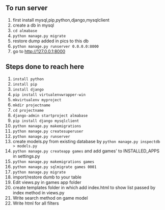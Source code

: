 ## To run server
1. first install mysql,pip,python,django,mysqlclient
2. create a db in mysql
3. `cd almabase`
4. `python manage.py migrate`
5. restore dump added in pics to this db
6. `python manage.py runserver 0.0.0.0:8000`
7. go to http://127.0.0.1:8000

## Steps done to reach here

1. `install python`
2. `install pip`
3. `install django`
4. `pip install virtualenvwrapper-win`
5. `mkvirtualenv myproject`
6. `mkdir projectname`
7. `cd projectname`
8. `django-admin startproject almabase`
9. `pip install django mysqlclient`
10. `python manage.py makemigrations`
11. `python manage.py createsuperuser`
12. `python manage.py runserver`
13. create models.py from existing database
    by `python manage.py inspectdb > models.py`
14. `python manage.py createapp games`
    and add games' to INSTALLED_APPS in settings.py
15. `python manage.py makemigrations games`
16. `python manage.py sqlmigrate games 0001`
17. `python manage.py migrate`
18. import/restore dumb to your table
19. Edit views.py in games app folder
20. create templates folder in which add index.html
    to show list passed by index method in views.py
21. Write search method on game model
22. Write html for all filters  
